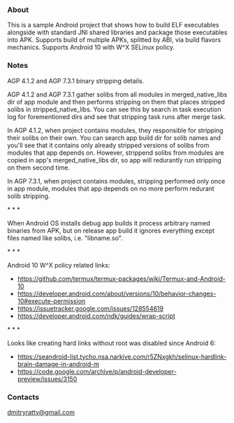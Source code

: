 ### About

This is a sample Android project that shows how to build ELF executables
alongside with standard JNI shared libraries and package those executables
into APK. Supports build of multiple APKs, splitted by ABI, via build
flavors mechanics. Supports Android 10 with W^X SELinux policy.

### Notes

AGP 4.1.2 and AGP 7.3.1 binary stripping details.

AGP 4.1.2 and AGP 7.3.1 gather solibs from all modules in merged_native_libs dir
of app module and then performs stripping on them that places stripped solibs
in stripped_native_libs. You can see this by search in task execution log
for forementioned dirs and see that stripping task runs after merge task.

In AGP 4.1.2, when project contains modules, they responsible for stripping
their solibs on their own. You can search app build dir for solib names and
you'll see that it contains only already stripped versions of solibs from
modules that app depends on. However, strippend solibs from modules are
copied in app's merged_native_libs dir, so app will redurantly run stripping
on them second time.

In AGP 7.3.1, when project contains modules, stripping performed only once
in app module, modules that app depends on no more perform redurant solib
stripping.

\* \* \*

When Android OS installs debug app builds it process arbitrary named binaries
from APK, but on release app build it ignores everything except files named
like solibs, i.e. "libname.so".

\* \* \*

Android 10 W^X policy related links:
* https://github.com/termux/termux-packages/wiki/Termux-and-Android-10
* https://developer.android.com/about/versions/10/behavior-changes-10#execute-permission
* https://issuetracker.google.com/issues/128554619
* https://developer.android.com/ndk/guides/wrap-script

\* \* \*

Looks like creating hard links without root was disabled since Android 6:
* https://seandroid-list.tycho.nsa.narkive.com/r5ZNxgkh/selinux-hardlink-brain-damage-in-android-m
* https://code.google.com/archive/p/android-developer-preview/issues/3150

### Contacts

dmitryratty@gmail.com